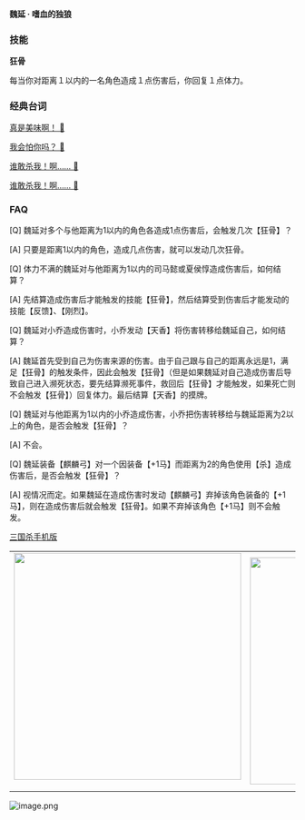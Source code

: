 
#### 魏延 · 嗜血的独狼  

### 技能

**狂骨**

每当你对距离１以内的一名角色造成１点伤害后，你回复１点体力。

### 经典台词


[真是美味啊！ 🎵](char_shu009_dub_ability1_1.mp3)

[我会怕你吗？ 🎵](char_shu009_dub_ability1_2.mp3)

[谁敢杀我！啊…… 🎵](char_shu009_dub_classic_dead.mp3)

[谁敢杀我！啊…… 🎵](char_shu009_dub_dead.mp3)


### FAQ

[Q] 魏延对多个与他距离为1以内的角色各造成1点伤害后，会触发几次【狂骨】？

[A] 只要是距离1以内的角色，造成几点伤害，就可以发动几次狂骨。



[Q] 体力不满的魏延对与他距离为1以内的司马懿或夏侯惇造成伤害后，如何结算？

[A] 先结算造成伤害后才能触发的技能【狂骨】，然后结算受到伤害后才能发动的技能【反馈】、【刚烈】。



[Q] 魏延对小乔造成伤害时，小乔发动【天香】将伤害转移给魏延自己，如何结算？

[A] 魏延首先受到自己为伤害来源的伤害。由于自己跟与自己的距离永远是1，满足【狂骨】的触发条件，因此会触发【狂骨】（但是如果魏延对自己造成伤害后导致自己进入濒死状态，要先结算濒死事件，救回后【狂骨】才能触发，如果死亡则不会触发【狂骨】）回复体力。最后结算【天香】的摸牌。



[Q] 魏延对与他距离为1以内的小乔造成伤害，小乔把伤害转移给与魏延距离为2以上的角色，是否会触发【狂骨】？

[A] 不会。



[Q] 魏延装备【麒麟弓】对一个因装备【+1马】而距离为2的角色使用【杀】造成伤害后，是否会触发【狂骨】？

[A] 视情况而定。如果魏延在造成伤害时发动【麒麟弓】弃掉该角色装备的【+1马】，则在造成伤害后就会触发【狂骨】。如果不弃掉该角色【+1马】则不会触发。


 [三国杀手机版](https://apps.apple.com/cn/app/%E4%B8%89%E5%9B%BD%E6%9D%80%E9%97%AE%E9%A2%98%E7%AD%94%E7%96%91/id527602078)
    <div style="text-align: center"><table><tr>
    <td style="text-align: center">
<img src="https://is4-ssl.mzstatic.com/image/thumb/PurpleSource116/v4/1b/38/06/1b380673-fa07-7d70-76af-cc625e8e7894/97f20edf-1616-4b93-9e88-fbaebfe22faf_page-0.jpg/460x0w.webp" height="400">
</td>
<td style="text-align: center">
<img src="https://is5-ssl.mzstatic.com/image/thumb/PurpleSource126/v4/f6/ae/05/f6ae053d-def3-e9be-a991-74954202adad/7a500a3f-0dc0-4c7a-8287-6eed7e11d2b4_page-1.jpg/460x0w.webp" height="400">
</td>
<td style="text-align: center">
<img src="https://is2-ssl.mzstatic.com/image/thumb/PurpleSource126/v4/f3/38/97/f33897de-2a22-ec13-1832-60c35c10fe7c/7fbfdcd6-9f03-45ce-8dc1-bad59b0e5f5d_page-2.jpg/460x0w.webp" height="400">
</td>
<td style="text-align: center">
<img src="https://is2-ssl.mzstatic.com/image/thumb/PurpleSource116/v4/7c/bf/db/7cbfdbb7-8d99-a661-c3a7-bc4e3fdb840a/5e805d5e-b991-4341-bdf6-233a5dd8d703_page-3.jpg/460x0w.webp" height="400">
</td>
</tr>
</table>
</div>
    
 ![image.png](https://s2.loli.net/2022/01/10/Z85EF3hBpvU41oI.png)
